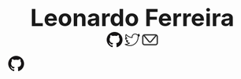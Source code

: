 
<p align="center">
    <b><font size="10">Leonardo Ferreira</font></b><br>
    <a href="https://github.com/Valeyard1"><img src="img/GitHub-Mark-32px.png"></a>
    <a href="https://twitter.com/leo_ferreir4"><img src="img/twitter-32px.png"></a>
    <a href="mailto:leoessia1@outlook.com"><img src="img/mail-32px.png"></a>
</p>

[![GitHub-logo](img/GitHub-Mark-32px.png)](https://github.com/Valeyard1)
